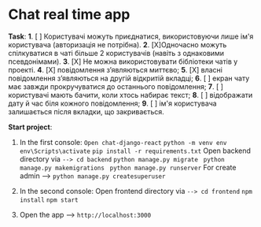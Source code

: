 # Chat real time app

 **Task**:
  **1**. [ ] Користувачі можуть приєднатися, використовуючи лише ім'я користувача (авторизація не потрібна).
 **2**. [X]Одночасно можуть спілкуватися в чаті більше 2 користувачів (навіть з однаковими псевдонімами).
 **3**. [X] Не можна використовувати бібліотеки чатів у проекті.
 **4**.  [X] повідомлення з’являються миттєво;
 **5**. [X] власні повідомлення з’являються на другій відкритій вкладці;
 **6**. [ ] екран чату має завжди прокручуватися до останнього повідомлення;
  **7**.  [ ] користувачі мають бачити, коли хтось набирає текст; 
 **8**. [ ] відображати дату й час біля кожного повідомлення;
 **9**. [ ] ім'я користувача залишається після вкладки, що закривається.

**Start project**:

 1. In the first console:
	 `Open chat-django-react`
	 `python -m venv env`
	 `env\Scripts\activate`
	 `pip install -r requirements.txt`
    Open backend directory via `--> cd backend` 
    `python manage.py migrate `
   `python manage.py makemigrations `
   `python manage.py runserver`
   For create admin --> `python manage.py createsuperuser`

 2. In the second console:
 Open frontend directory via `--> cd frontend`
 `npm install`
 `npm start`

 3. Open the app  --> `http://localhost:3000`